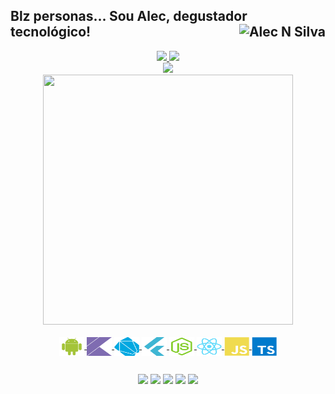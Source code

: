 ## Blz personas... Sou Alec, degustador tecnológico!<img align="right" src="https://komarev.com/ghpvc/?username=alecnsilva&label=Profile%20views&color=0e75b6&style=flat" alt="Alec N Silva" />

 <div align="center">
  <a href="https://github.com/alecnsilva">
  <img height="160em" src="https://github-readme-stats.vercel.app/api?username=alecnsilva&show_icons=true&theme=nord&include_all_commits=true&count_private=true"/>
  <img height="160em" src="https://github-readme-stats.vercel.app/api/top-langs/?username=alecnsilva&layout=compact&langs_count=7&theme=nord"/>
  <div align="center">
  <img height="265em" src="https://activity-graph.herokuapp.com/graph?username=alecnsilva&bg_color=22272E&color=7490AC&line=14292e&point=24292e&area=true&hide_border=true"/>
  </div>
  <img height="400" width="400" src="https://wakatime.com/share/@alecnsilva/5991f07b-9a95-4d18-983e-aa645f373575.svg">
</div>
<div align="center" style="display: inline_block"><br>
 <img align="center" alt="Alec-Android" height="30" width="40" src="https://raw.githubusercontent.com/devicons/devicon/master/icons/android/android-plain.svg">
 <img align="center" alt="Alec-Kt" height="30" width="40" src="https://raw.githubusercontent.com/devicons/devicon/master/icons/kotlin/kotlin-plain.svg">
 <img align="center" alt="Alec-Dart" height="30" width="40" src="https://raw.githubusercontent.com/devicons/devicon/master/icons/dart/dart-plain.svg"> 
 <img align="center" alt="Alec-Ftr" height="30" width="40" src="https://raw.githubusercontent.com/devicons/devicon/master/icons/flutter/flutter-plain.svg">
 <img align="center" alt="Alec-NodeJS" height="30" width="40" src="https://raw.githubusercontent.com/devicons/devicon/master/icons/nodejs/nodejs-original.svg"> 
 <img align="center" alt="Alec-React" height="30" width="40" src="https://raw.githubusercontent.com/devicons/devicon/master/icons/react/react-original.svg">
 <img align="center" alt="Alec-Js" height="30" width="40" src="https://raw.githubusercontent.com/devicons/devicon/master/icons/javascript/javascript-plain.svg">
 <img align="center" alt="Alec-Ts" height="30" width="40" src="https://raw.githubusercontent.com/devicons/devicon/master/icons/typescript/typescript-plain.svg">
</div>

  ##

 <div align="center"> 
  <a href="https://www.linkedin.com/in/alecnsilva/" target="_blank"><img src="https://img.shields.io/badge/-LinkedIn-%230077B5?style=for-the-badge&logo=linkedin&logoColor=white" target="_blank"></a>
  <a href = "mailto:alec.ns@pm.me"><img src="https://img.shields.io/badge/-Protonmail-%23333?style=for-the-badge&logo=protonmail&logoColor=white" target="_blank"></a>
  <a href="https://www.youtube.com/channel/UC95BrZFqghemqnEcnm0dWfA" target="_blank"><img src="https://img.shields.io/badge/YouTube-FF0000?style=for-the-badge&logo=youtube&logoColor=white" target="_blank"></a>
  <a href="https://www.twitter.com/alecnsilva/" target="_blank"><img src="https://img.shields.io/badge/-Twitter-%230077B5?style=for-the-badge&logo=twitter&logoColor=white" target="_blank"></a>
  <a href="https://stackoverflow.com/users/12901349/alec-n-silva" target="_blank"><img src="https://img.shields.io/badge/stackoverflow-F48225?style=for-the-badge&logo=stackoverflow&logoColor=white" target="_blank"></a>
 </div>
 
